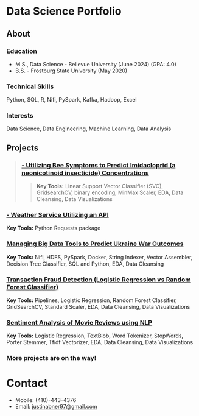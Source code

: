 # Data Science Portfolio

## About
### Education
- M.S., Data Science - Bellevue University (June 2024) (GPA: 4.0)
- B.S. - Frostburg State University (May 2020)

### Technical Skills
Python, SQL, R, Nifi, PySpark, Kafka, Hadoop, Excel

### Interests
Data Science, Data Engineering, Machine Learning, Data Analysis



## Projects
> ### [- Utilizing Bee Symptoms to Predict Imidacloprid (a neonicotinoid insecticide) Concentrations](https://github.com/JustinAbner/Neonicotinoids_Bees_and_ML)
>> **Key Tools:** Linear Support Vector Classifier (SVC), GridsearchCV, binary encoding, MinMax Scaler, EDA, Data Cleansing, Data Visualizations


### [- Weather Service Utilizing an API](https://github.com/JustinAbner/Weather_Service)
**Key Tools:** Python Requests package

### [Managing Big Data Tools to Predict Ukraine War Outcomes](https://github.com/JustinAbner/UkraineWar_and_BigDataTools)
**Key Tools:** Nifi, HDFS, PySpark, Docker, String Indexer, Vector Assembler, Decision Tree Classifier, SQL and Python, EDA, Data Cleansing


### [Transaction Fraud Detection (Logistic Regression vs Random Forest Classifier)](https://github.com/JustinAbner/Transaction_Fraud_ML)
**Key Tools:** Pipelines, Logistic Regression, Random Forest Classifier, GridSearchCV, Standard Scaler, EDA, Data Cleansing, Data Visualizations

### [Sentiment Analysis of Movie Reviews using NLP](https://github.com/JustinAbner/Analyzing_Movie_Reviews_with_NLP)
**Key Tools:** Logistic Regression, TextBlob, Word Tokenizer, StopWords, Porter Stemmer, Tfidf Vectorizer, EDA, Data Cleansing, Data Visualizations


### More projects are on the way!

# Contact
- Mobile: (410)-443-4376
- Email: justinabner97@gmail.com
